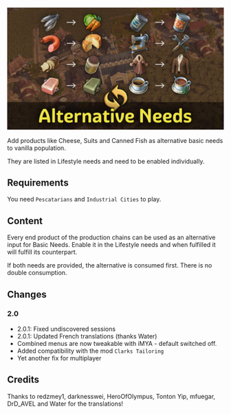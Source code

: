 ![](./banner.jpg)

Add products like Cheese, Suits and Canned Fish as alternative basic needs to vanilla population.

They are listed in Lifestyle needs and need to be enabled individually.

## Requirements

You need `Pescatarians` and `Industrial Cities` to play.

## Content

Every end product of the production chains can be used as an alternative input for Basic Needs.
Enable it in the Lifestyle needs and when fulfilled it will fulfill its counterpart.

If both needs are provided, the alternative is consumed first.
There is no double consumption.

## Changes

### 2.0

- 2.0.1: Fixed undiscovered sessions
- 2.0.1: Updated French translations (thanks Water)
- Combined menus are now tweakable with iMYA - default switched off.
- Added compatibility with the mod `Clarks Tailoring`
- Yet another fix for multiplayer

## Credits

Thanks to redzmey1, darknesswei, HeroOfOlympus, Tonton Yip, mfuegar, DrD_AVEL and Water for the translations!
